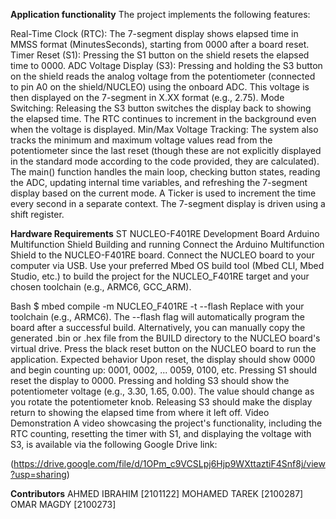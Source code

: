 **Application functionality**
The project implements the following features:

Real-Time Clock (RTC): The 7-segment display shows elapsed time in MMSS format (MinutesSeconds), starting from 0000 after a board reset.
Timer Reset (S1): Pressing the S1 button on the shield resets the elapsed time to 0000.
ADC Voltage Display (S3): Pressing and holding the S3 button on the shield reads the analog voltage from the potentiometer (connected to pin A0 on the shield/NUCLEO) using the onboard ADC. This voltage is then displayed on the 7-segment in X.XX format (e.g., 2.75).
Mode Switching: Releasing the S3 button switches the display back to showing the elapsed time. The RTC continues to increment in the background even when the voltage is displayed.
Min/Max Voltage Tracking: The system also tracks the minimum and maximum voltage values read from the potentiometer since the last reset (though these are not explicitly displayed in the standard mode according to the code provided, they are calculated).
The main() function handles the main loop, checking button states, reading the ADC, updating internal time variables, and refreshing the 7-segment display based on the current mode. A Ticker is used to increment the time every second in a separate context. The 7-segment display is driven using a shift register.

**Hardware Requirements**
ST NUCLEO-F401RE Development Board
Arduino Multifunction Shield
Building and running
Connect the Arduino Multifunction Shield to the NUCLEO-F401RE board.
Connect the NUCLEO board to your computer via USB.
Use your preferred Mbed OS build tool (Mbed CLI, Mbed Studio, etc.) to build the project for the NUCLEO_F401RE target and your chosen toolchain (e.g., ARMC6, GCC_ARM).

Bash
$ mbed compile -m NUCLEO_F401RE -t <TOOLCHAIN> --flash
Replace <TOOLCHAIN> with your toolchain (e.g., ARMC6). The --flash flag will automatically program the board after a successful build.
Alternatively, you can manually copy the generated .bin or .hex file from the BUILD directory to the NUCLEO board's virtual drive.
Press the black reset button on the NUCLEO board to run the application.
Expected behavior
Upon reset, the display should show 0000 and begin counting up: 0001, 0002, ... 0059, 0100, etc.
Pressing S1 should reset the display to 0000.
Pressing and holding S3 should show the potentiometer voltage (e.g., 3.30, 1.65, 0.00). The value should change as you rotate the potentiometer knob.
Releasing S3 should make the display return to showing the elapsed time from where it left off.
Video Demonstration
A video showcasing the project's functionality, including the RTC counting, resetting the timer with S1, and displaying the voltage with S3, is available via the following Google Drive link:

(https://drive.google.com/file/d/1OPm_c9VCSLpj6Hjp9WXttaztiF4Snf8j/view?usp=sharing)

**Contributors**
AHMED IBRAHIM [2101122]
MOHAMED TAREK [2100287]
OMAR MAGDY [2100273]
